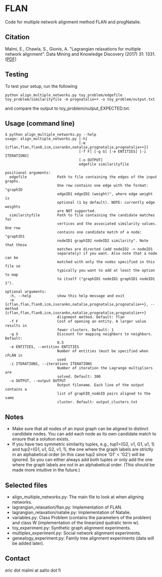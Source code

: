 # FLAN
Code for multiple network alignment method FLAN and progNatalie.

## Citation

Malmi, E., Chawla, S., Gionis, A. "Lagrangian relaxations for multiple network alignment". Data Mining and Knowledge Discovery (2017) 31: 1331. ([PDF](http://users.ics.aalto.fi/gionis/network_alignment.pdf))

## Testing

To test your setup, run the following

    python align_multiple_networks.py toy_problem/edgefile toy_problem/similarityfile -m prognatalie++ -o toy_problem/output.txt

and compare the output to toy_problem/output_EXPECTED.txt.

## Usage (command line)

```
$ python align_multiple_networks.py --help
usage: align_multiple_networks.py [-h]
                                  [-m {cflan,flan,flan0,icm,isorankn,natalie,prognatalie,prognatalie++}]
                                  [-f F] [-g G] [-e ENTITIES] [-i ITERATIONS]
                                  [-o OUTPUT]
                                  edgefile similarityfile

positional arguments:
  edgefile              Path to file containing the edges of the input graphs.
                        One row contains one edge with the format: "graphID
                        edgeID1 edgeID2 (weight)", where edge weight is
                        optional (1 by default). NOTE: currently edge weights
                        are NOT supported.
  similarityfile        Path to file containing the candidate matches for
                        vertices and the associated similarity values. One row
                        contains one candidate match of a node: "graphID1
                        nodeID1 graphID2 nodeID2 similarity". Note that these
                        matches are directed (add nodeID2 -> nodeID1
                        separately) if you want. Also note that a node can be
                        matched with only the nodes specified in this file so
                        typically you want to add at least the option to map
                        to itself ("graphID1 nodeID1 graphID1 nodeID1 1").

optional arguments:
  -h, --help            show this help message and exit
  -m {cflan,flan,flan0,icm,isorankn,natalie,prognatalie,prognatalie++}, --method {cflan,flan,flan0,icm,isorankn,natalie,prognatalie,prognatalie++}
                        Alignment method. Default: flan
  -f F                  Cost of opening an entity. A larger value results in
                        fewer clusters. Default: 1
  -g G                  Discount for mapping neighbors to neighbors. Default:
                        0.5
  -e ENTITIES, --entities ENTITIES
                        Number of entities (must be specified when cFLAN is
                        used
  -i ITERATIONS, --iterations ITERATIONS
                        Number of iteration the Lagrange multipliers are
                        solved. Default: 300
  -o OUTPUT, --output OUTPUT
                        Output filename. Each line of the output contains a
                        list of graphID_nodeID pairs aligned to the same
                        cluster. Default: output_clusters.txt
```

## Notes

* Make sure that all nodes of an input graph can be aligned to distinct candidate nodes. You can add each node as its own candidate match to ensure that a solution exists.
* If you have two symmetric similarity tuples, e.g., tup1=(G2, v1, G1, u1, 1) and tup2=(G1, u1, G2, v1, 1), the one where the graph labels are strictly in an alphabetical order (in this case tup2 since 'G1' < 'G2') will be ignored. So you can either always add both tuples or only add the one where the graph labels are not in an alphabetical order. (This should be made more intuitive in the future.)

## Selected files

* align_multiple_networks.py: The main file to look at when aligning networks.
* lagrangian_relaxation/flan.py: Implementation of FLAN.
* lagrangian_relaxation/natalie.py: Implementation of Natalie.
* variables.py: Class Problem (contains the parameters of the problem) and class W (implementation of the linearized qudratic term w).
* toy_experiment.py: Synthetic graph alignment experiments.
* multiplex_experiment.py: Social network alignment experiments.
* genealogy_experiment.py: Family tree alignment experiments (data will be added later).

## Contact

eric dot malmi at aalto dot fi
